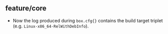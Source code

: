 ## feature/core

* Now the log produced during `box.cfg{}` contains the build target triplet
  (e.g. `Linux-x86_64-RelWithDebInfo`).
